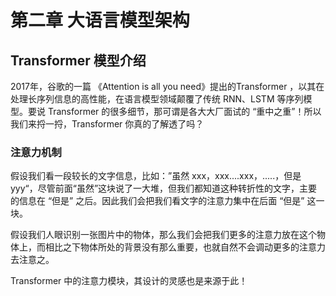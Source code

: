 # 第二章 大语言模型架构

## Transformer 模型介绍

2017年，谷歌的一篇 《Attention is all you need》提出的Transformer ，以其在处理长序列信息的高性能，在语言模型领域颠覆了传统 RNN、LSTM 等序列模型。要说 Transformer 的很多细节，那可谓是各大大厂面试的 “重中之重”！所以我们来捋一捋，Transformer 你真的了解透了吗？

### 注意力机制

假设我们看一段较长的文字信息，比如：”虽然 xxx，xxx....xxx，.....，但是 yyy“，尽管前面“虽然”这块说了一大堆，但我们都知道这种转折性的文字，主要的信息在 “但是” 之后。因此我们会把我们看文字的注意力集中在后面 “但是” 这一块。

假设我们人眼识别一张图片中的物体，那么我们会把我们更多的注意力放在这个物体上，而相比之下物体所处的背景没有那么重要，也就自然不会调动更多的注意力去注意之。

Transformer 中的注意力模块，其设计的灵感也是来源于此！

